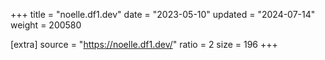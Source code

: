 +++
title = "noelle.df1.dev"
date = "2023-05-10"
updated = "2024-07-14"
weight = 200580

[extra]
source = "https://noelle.df1.dev/"
ratio = 2
size = 196
+++
